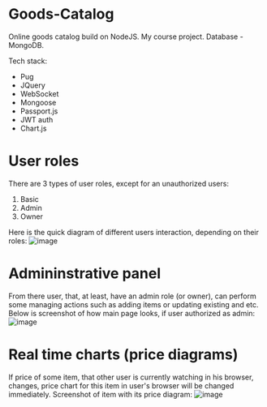 # Goods-Catalog
Online goods catalog build on NodeJS. My course project.
Database - MongoDB.

Tech stack:
- Pug
- JQuery
- WebSocket
- Mongoose
- Passport.js
- JWT auth
- Chart.js

# User roles
There are 3 types of user roles, except for an unauthorized users:
1. Basic
2. Admin
3. Owner

Here is the quick diagram of different users interaction, depending on their roles:
![image](https://drive.google.com/uc?export=view&id=1hYB9GG9BVHNs126ah8_g59mQWnKttcrU)

# Admininstrative panel
From there user, that, at least, have an admin role (or owner), can perform some managing actions such as adding items or updating existing and etc. Below is screenshot of how main page looks, if user authorized as admin:
![image](https://drive.google.com/uc?export=view&id=15OlD32JNIUmcrjLgO4DVxrplMKmz5ANJ)

# Real time charts (price diagrams)
If price of some item, that other user is currently watching in his browser, changes, price chart for this item in user's browser will be changed immediately.
Screenshot of item with its price diagram:
![image](https://drive.google.com/uc?export=view&id=1glOkCt_zVhqMqITSv7yDwE9Dq0Wpf-06)
